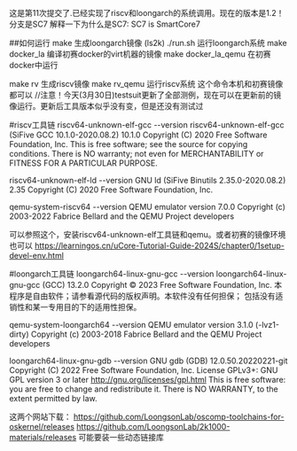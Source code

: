 这是第11次提交了.已经实现了riscv和loongarch的系统调用。现在的版本是1.2！
分支是SC7
解释一下为什么是SC7: SC7 is SmartCore7 

##如何运行
make 生成loongarch镜像 (ls2k)
./run.sh 运行loongarch系统
make docker_la 编译初赛docker的virt机器的镜像
make docker_la_qemu 在初赛docker中运行

make rv 生成riscv镜像
make rv_qemu 运行riscv系统
这个命令本机和初赛镜像都可以 //注意！今天(3月30日)testsuit更新了全部测例，现在可以在更新前的镜像运行。更新后工具版本似乎没有变，但是还没有测试过

#riscv工具链
riscv64-unknown-elf-gcc --version
riscv64-unknown-elf-gcc (SiFive GCC 10.1.0-2020.08.2) 10.1.0
Copyright (C) 2020 Free Software Foundation, Inc.
This is free software; see the source for copying conditions.  There is NO
warranty; not even for MERCHANTABILITY or FITNESS FOR A PARTICULAR PURPOSE.

riscv64-unknown-elf-ld --version
GNU ld (SiFive Binutils 2.35.0-2020.08.2) 2.35
Copyright (C) 2020 Free Software Foundation, Inc.

qemu-system-riscv64 --version
QEMU emulator version 7.0.0
Copyright (c) 2003-2022 Fabrice Bellard and the QEMU Project developers

可以参照这个，安装riscv64-unknown-elf工具链和qemu。或者初赛的镜像环境也可以
https://learningos.cn/uCore-Tutorial-Guide-2024S/chapter0/1setup-devel-env.html


#loongarch工具链
loongarch64-linux-gnu-gcc --version
loongarch64-linux-gnu-gcc (GCC) 13.2.0
Copyright © 2023 Free Software Foundation, Inc.
本程序是自由软件；请参看源代码的版权声明。本软件没有任何担保；
包括没有适销性和某一专用目的下的适用性担保。

qemu-system-loongarch64 --version
QEMU emulator version 3.1.0 (-lvz1-dirty)
Copyright (c) 2003-2018 Fabrice Bellard and the QEMU Project developers

loongarch64-linux-gnu-gdb --version
GNU gdb (GDB) 12.0.50.20220221-git
Copyright (C) 2022 Free Software Foundation, Inc.
License GPLv3+: GNU GPL version 3 or later <http://gnu.org/licenses/gpl.html>
This is free software: you are free to change and redistribute it.
There is NO WARRANTY, to the extent permitted by law.

这两个网站下载：
https://github.com/LoongsonLab/oscomp-toolchains-for-oskernel/releases
https://github.com/LoongsonLab/2k1000-materials/releases
可能要装一些动态链接库